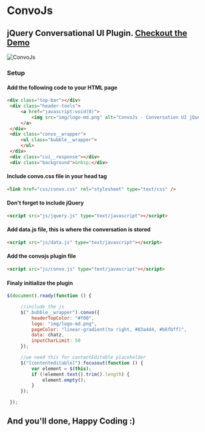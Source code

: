# ConvoJs
## jQuery Conversational UI Plugin. [Checkout the Demo](https://convojs.firebaseapp.com/)

![ConvoJs](https://convojs.firebaseapp.com/img/convojs.gif)

### Setup

#### Add the following code to your HTML page


```html
<div class="top-bar"></div>
 <div class="header-tools">
     <a href="javascript:void(0)">
         <img src="img/logo-md.png" alt="ConvoJs - Conversation UI jQuery Plugin" id="logo"/>
     </a>
 </div>
 <div class="convo__wrapper">
     <ul class="bubble__wrapper">
     </ul>
 </div>
 <div class="cui__response"></div>
 <div class="background">&nbsp;</div>
```

#### Include convo.css file in your head tag

```html
<link href="css/convo.css" rel="stylesheet" type="text/css" />
```

#### Don't forget to include jQuery

```html
<script src="js/jquery.js" type="text/javascript"></script>
```

#### Add data.js file, this is where the conversation is stored

```html
<script src="js/data.js" type="text/javascript"></script>
```

#### Add the convojs plugin file

```html
<script src="js/convo.js" type="text/javascript"></script>
```

#### Finaly initialize the plugin

```javascript
$(document).ready(function () {

     //include the js
     $(".bubble__wrapper").convo({
         headerTopColor: "#f00",
         logo: "img/logo-md.png",
         pageColor: "linear-gradient(to right, #83a4d4, #b6fbff)",
         data: chatz,
         inputCharLimit: 50
     });

     //we need this for contentEditable placeholder
     $("[contenteditable]").focusout(function () {
         var element = $(this);
         if (!element.text().trim().length) {
             element.empty();
         }
     });

 });
```

## And you'll done, Happy Coding :)











